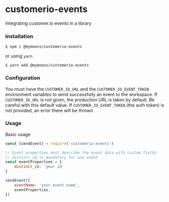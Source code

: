 # customerio-events
Integrating customer.io events in a library
### Installation
```
$ npm i @mymoons/customerio-events
```

or using `yarn`

```
$ yarn add @mymoons/customerio-events
```

### Configuration
You must have the `CUSTOMER_IO_URL` and the `CUSTOMER_IO_EVENT_TOKEN` environment variables to send successfully an event to the workspace.
If `CUSTOMER_IO_URL` is not given, the production URL is taken by default. Be careful with this default value.
If `CUSTOMER_IO_EVENT_TOKEN` (the auth token) is not provided, an error there will be thrown


### Usage

Basic usage

```js
const {sendEvent} = require('customerio-events')

// Event properties must describe the event data with custom fields
// distinct_id is mandatory for any event
const eventProperties = {
    distinct_id: 'your id'
}

sendEvent({
    eventName: 'your event name',
    eventProperties,
})

```